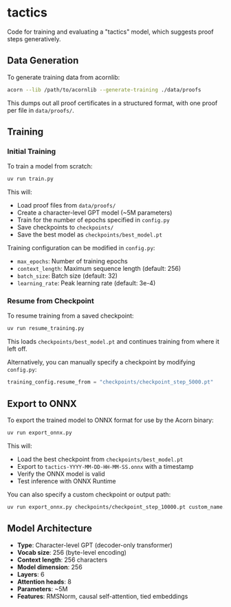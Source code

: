 # tactics

Code for training and evaluating a "tactics" model, which suggests proof steps generatively.

## Data Generation

To generate training data from acornlib:

```bash
acorn --lib /path/to/acornlib --generate-training ./data/proofs
```

This dumps out all proof certificates in a structured format, with one proof per file in `data/proofs/`.

## Training

### Initial Training

To train a model from scratch:

```bash
uv run train.py
```

This will:

- Load proof files from `data/proofs/`
- Create a character-level GPT model (~5M parameters)
- Train for the number of epochs specified in `config.py`
- Save checkpoints to `checkpoints/`
- Save the best model as `checkpoints/best_model.pt`

Training configuration can be modified in `config.py`:

- `max_epochs`: Number of training epochs
- `context_length`: Maximum sequence length (default: 256)
- `batch_size`: Batch size (default: 32)
- `learning_rate`: Peak learning rate (default: 3e-4)

### Resume from Checkpoint

To resume training from a saved checkpoint:

```bash
uv run resume_training.py
```

This loads `checkpoints/best_model.pt` and continues training from where it left off.

Alternatively, you can manually specify a checkpoint by modifying `config.py`:

```python
training_config.resume_from = "checkpoints/checkpoint_step_5000.pt"
```

## Export to ONNX

To export the trained model to ONNX format for use by the Acorn binary:

```bash
uv run export_onnx.py
```

This will:

- Load the best checkpoint from `checkpoints/best_model.pt`
- Export to `tactics-YYYY-MM-DD-HH-MM-SS.onnx` with a timestamp
- Verify the ONNX model is valid
- Test inference with ONNX Runtime

You can also specify a custom checkpoint or output path:

```bash
uv run export_onnx.py checkpoints/checkpoint_step_10000.pt custom_name.onnx
```

## Model Architecture

- **Type**: Character-level GPT (decoder-only transformer)
- **Vocab size**: 256 (byte-level encoding)
- **Context length**: 256 characters
- **Model dimension**: 256
- **Layers**: 6
- **Attention heads**: 8
- **Parameters**: ~5M
- **Features**: RMSNorm, causal self-attention, tied embeddings

